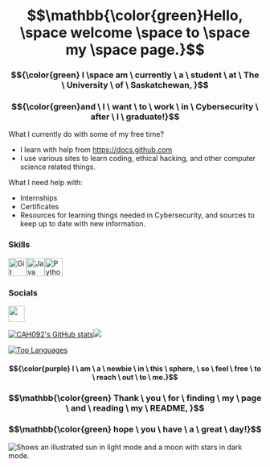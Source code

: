 # $$\mathbb{\color{green}Hello, \space welcome \space to \space my \space page.}$$
### $${\color{green} I \space am \ currently \ a \ student \ at \ The \ University \ of \ Saskatchewan, }$$
### $${\color{green}and \ I \ want \ to \ work \ in \ Cybersecurity \ after \ I \ graduate!}$$
  
What I currently do with some of my free time?
  + I learn with help from https://docs.github.com
  + I use various sites to learn coding, ethical hacking, and other computer science related things.

What I need help with:
  + Internships
  + Certificates
  + Resources for learning things needed in Cybersecurity, and sources to keep up to date with new information.

### Skills

<p align="left">
<a href="https://git-scm.com/" target="_blank" rel="noreferrer"><img src="https://raw.githubusercontent.com/danielcranney/readme-generator/main/public/icons/skills/git-colored.svg" width="36" height="36" alt="Git" /></a><a href="https://www.oracle.com/java/" target="_blank" rel="noreferrer"><img src="https://raw.githubusercontent.com/danielcranney/readme-generator/main/public/icons/skills/java-colored.svg" width="36" height="36" alt="Java" /></a><a href="https://www.python.org/" target="_blank" rel="noreferrer"><img src="https://raw.githubusercontent.com/danielcranney/readme-generator/main/public/icons/skills/python-colored.svg" width="36" height="36" alt="Python" /></a></p>

### Socials

<p align="left"> <a href="https://www.github.com/CAH092" target="_blank" rel="noreferrer"> <picture> <source media="(prefers-color-scheme: dark)" srcset="https://raw.githubusercontent.com/danielcranney/readme-generator/main/public/icons/socials/github-dark.svg" /> <source media="(prefers-color-scheme: light)" srcset="https://raw.githubusercontent.com/danielcranney/readme-generator/main/public/icons/socials/github.svg" /> <img src="https://raw.githubusercontent.com/danielcranney/readme-generator/main/public/icons/socials/github.svg" width="32" height="32" /> </picture> </a></p>

<!--### Badges

<b>My GitHub Stats</b>
-->

<a href="http://www.github.com/CAH092"><img src="https://github-readme-stats.vercel.app/api?username=CAH092&show_icons=true&hide=&count_private=true&title_color=0891b2&text_color=ffffff&icon_color=0891b2&bg_color=1c1917&hide_border=true&show_icons=true" alt="CAH092's GitHub stats" /></a><a href="http://www.github.com/CAH092"><img src="https://github-readme-streak-stats.herokuapp.com/?user=CAH092&stroke=ffffff&background=1c1917&ring=0891b2&fire=0891b2&currStreakNum=ffffff&currStreakLabel=0891b2&sideNums=ffffff&sideLabels=ffffff&dates=ffffff&hide_border=true" /></a>

<a href="https://github.com/CAH092" align="left"><img src="https://github-readme-stats.vercel.app/api/top-langs/?username=CAH092&langs_count=10&title_color=0891b2&text_color=ffffff&icon_color=0891b2&bg_color=1c1917&hide_border=true&locale=en&custom_title=Top%20%Languages" alt="Top Languages" /></a>

  #### $${\color{purple} I \ am \ a \ newbie \ in \ this \ sphere, \ so \ feel \ free \ to \ reach \ out \ to \ me.}$$
  ### $$\mathbb{\color{green} Thank \ you \ for \ finding \ my \ page \ and \ reading \ my \ README, }$$
  ### $$\mathbb{\color{green} hope \ you \ have \ a \ great \ day!}$$

<picture>
  <source media="(prefers-color-scheme: dark)" srcset="https://user-images.githubusercontent.com/25423296/163456776-7f95b81a-f1ed-45f7-b7ab-8fa810d529fa.png">
  <source media="(prefers-color-scheme: light)" srcset="https://user-images.githubusercontent.com/25423296/163456779-a8556205-d0a5-45e2-ac17-42d089e3c3f8.png">
  <img alt="Shows an illustrated sun in light mode and a moon with stars in dark mode." src="https://user-images.githubusercontent.com/25423296/163456779-a8556205-d0a5-45e2-ac17-42d089e3c3f8.png">
</picture>

<!--
**CAH092/CAH092** is a ✨ _special_ ✨ repository because its `README.md` (this file) appears on your GitHub profile.

Here are some ideas to get you started:

- 🔭 I’m currently working on ...
- 🌱 I’m currently learning ...
- 👯 I’m looking to collaborate on ...
- 🤔 I’m looking for help with ...
- 💬 Ask me about ...
- 📫 How to reach me: ...
- 😄 Pronouns: ...
- ⚡ Fun fact: ...
-->
